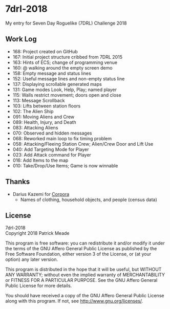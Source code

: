 # 7drl-2018
My entry for Seven Day Roguelike (7DRL) Challenge 2018

## Work Log
* 168: Project created on GitHub
* 167: Initial project structure cribbed from 7DRL 2015
* 163: Hints of ECS; change of programming venue
* 160: @ walking around the empty screen demo
* 158: Empty message and status lines
* 152: Useful message lines and non-empty status line
* 137: Displaying scrollable generated maps
* 131: Game modes Look, Help, Play; named player
* 115: Walls restrict movement; doors open and close
* 113: Message Scrollback
* 103: Lifts between station floors
* 102: The Alien Ship
* 091: Moving Aliens and Crew
* 089: Health, Injury, and Death
* 083: Attacking Aliens
* 070: Observed and hidden messages
* 068: Reworked main loop to fix timing problem
* 058: Attacking/Fleeing Station Crew; Alien/Crew Door and Lift Use
* 040: Add Targeting Mode for Player
* 023: Add Attack command for Player
* 016: Add Items to the map
* 010: Take/Drop/Use Items; Game is now winnable

## Thanks
* Darius Kazemi for [Corpora](https://github.com/dariusk/corpora)
  * Names of clothing, household objects, and people (census data)

## License
7drl-2018  
Copyright 2018 Patrick Meade

This program is free software: you can redistribute it and/or modify
it under the terms of the GNU Affero General Public License as published
by the Free Software Foundation, either version 3 of the License, or
(at your option) any later version.

This program is distributed in the hope that it will be useful,
but WITHOUT ANY WARRANTY; without even the implied warranty of
MERCHANTABILITY or FITNESS FOR A PARTICULAR PURPOSE.  See the
GNU Affero General Public License for more details.

You should have received a copy of the GNU Affero General Public License
along with this program.  If not, see <http://www.gnu.org/licenses/>.
